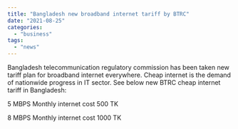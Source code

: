 ```yaml
---
title: "Bangladesh new broadband internet tariff by BTRC"
date: "2021-08-25"
categories: 
  - "business"
tags: 
  - "news"
---
```


Bangladesh telecommunication regulatory commission has been taken new tariff plan for broadband internet everywhere. Cheap internet is the demand of nationwide progress in IT sector. See below new BTRC cheap internet tariff in Bangladesh:

5 MBPS Monthly internet cost 500 TK

8 MBPS Monthly internet cost 1000 TK
